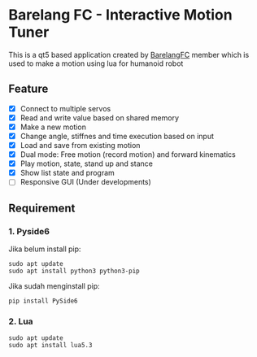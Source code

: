 # Barelang FC - Interactive Motion Tuner
This is a qt5 based application created by [BarelangFC](https://github.com/BarelangFC) member which is used to make a motion using lua for humanoid robot

## Feature
- [x] Connect to multiple servos
- [x] Read and write value based on shared memory 
- [x] Make a new motion
- [x] Change angle, stiffnes and time execution based on input
- [x] Load and save from existing motion
- [x] Dual mode: Free motion (record motion) and forward kinematics
- [x] Play motion, state, stand up and stance
- [x] Show list state and program
- [ ] Responsive GUI (Under developments)

## Requirement
### 1. Pyside6
Jika belum install pip:
```
sudo apt update
sudo apt install python3 python3-pip
```

Jika sudah menginstall pip:
```
pip install PySide6
```
### 2. Lua
```
sudo apt update
sudo apt install lua5.3
```

